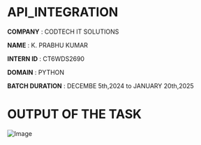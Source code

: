 # API_INTEGRATION

**COMPANY** : CODTECH IT SOLUTIONS

**NAME** : K. PRABHU KUMAR

**INTERN ID** : CT6WDS2690

**DOMAIN** : PYTHON

**BATCH DURATION** : DECEMBE 5th,2024 to JANUARY 20th,2025

# OUTPUT OF THE TASK

![Image](https://github.com/user-attachments/assets/0fb12b0d-01dc-4abe-ba8e-36baff65f0af)
